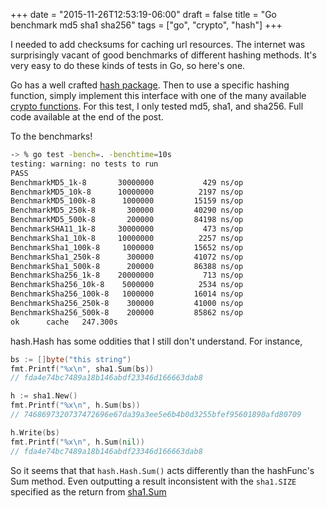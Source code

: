 +++
date = "2015-11-26T12:53:19-06:00"
draft = false
title = "Go benchmark md5 sha1 sha256"
tags = ["go", "crypto", "hash"]
+++

I needed to add checksums for caching url resources. The internet was surprisingly vacant of good benchmarks of different hashing methods. It's very easy to do these kinds of tests in Go, so here's one.

Go has a well crafted [hash package](https://golang.org/pkg/hash/#Hash). Then to use a specific hashing function, simply implement this interface with one of the many available [crypto functions](https://golang.org/pkg/crypto/#pkg-subdirectories). For this test, I only tested md5, sha1, and sha256. Full code available at the end of the post.

To the benchmarks!

```bash
-> % go test -bench=. -benchtime=10s
testing: warning: no tests to run
PASS
BenchmarkMD5_1k-8     	30000000	       429 ns/op
BenchmarkMD5_10k-8    	10000000	      2197 ns/op
BenchmarkMD5_100k-8   	 1000000	     15159 ns/op
BenchmarkMD5_250k-8   	  300000	     40290 ns/op
BenchmarkMD5_500k-8   	  200000	     84198 ns/op
BenchmarkSHA11_1k-8   	30000000	       473 ns/op
BenchmarkSha1_10k-8   	10000000	      2257 ns/op
BenchmarkSha1_100k-8  	 1000000	     15652 ns/op
BenchmarkSha1_250k-8  	  300000	     41072 ns/op
BenchmarkSha1_500k-8  	  200000	     86388 ns/op
BenchmarkSha256_1k-8  	20000000	       713 ns/op
BenchmarkSha256_10k-8 	 5000000	      2534 ns/op
BenchmarkSha256_100k-8	 1000000	     16014 ns/op
BenchmarkSha256_250k-8	  300000	     41000 ns/op
BenchmarkSha256_500k-8	  200000	     85862 ns/op
ok  	cache	247.300s
```

hash.Hash has some oddities that I still don't understand. For instance,

```go
bs := []byte("this string")
fmt.Printf("%x\n", sha1.Sum(bs))
// fda4e74bc7489a18b146abdf23346d166663dab8

h := sha1.New()
fmt.Printf("%x\n", h.Sum(bs))
// 7468697320737472696e67da39a3ee5e6b4b0d3255bfef95601890afd80709

h.Write(bs)
fmt.Printf("%x\n", h.Sum(nil))
// fda4e74bc7489a18b146abdf23346d166663dab8
```

So it seems that that `hash.Hash.Sum()` acts differently than the hashFunc's Sum method. Even outputting a result inconsistent with the `sha1.SIZE` specified as the return from [sha1.Sum](https://golang.org/pkg/crypto/sha1/#Sum)

<script src="https://gist.github.com/drewwells/6d332d7b1e333d69b108.js"></script>
